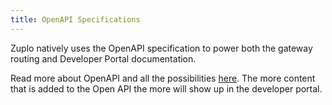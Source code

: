 ```yaml
---
title: OpenAPI Specifications
---
```


Zuplo natively uses the OpenAPI specification to power both the gateway routing and Developer Portal documentation.

Read more about OpenAPI and all the possibilities [here](https://oai.github.io/Documentation/specification.html). The more content that is added to the Open API the more will show up in the developer portal.
